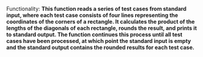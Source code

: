 Functionality: **This function reads a series of test cases from standard input, where each test case consists of four lines representing the coordinates of the corners of a rectangle. It calculates the product of the lengths of the diagonals of each rectangle, rounds the result, and prints it to standard output. The function continues this process until all test cases have been processed, at which point the standard input is empty and the standard output contains the rounded results for each test case.**